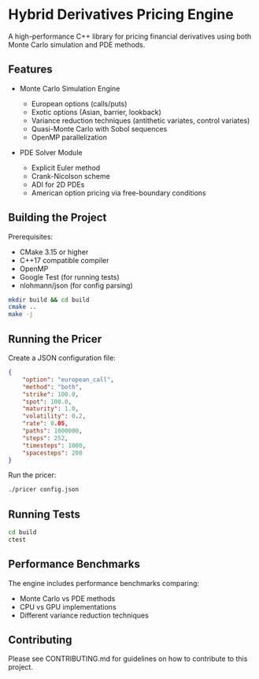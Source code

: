 # Hybrid Derivatives Pricing Engine

A high-performance C++ library for pricing financial derivatives using both Monte Carlo simulation and PDE methods.

## Features

- Monte Carlo Simulation Engine
  - European options (calls/puts)
  - Exotic options (Asian, barrier, lookback)
  - Variance reduction techniques (antithetic variates, control variates)
  - Quasi-Monte Carlo with Sobol sequences
  - OpenMP parallelization

- PDE Solver Module
  - Explicit Euler method
  - Crank-Nicolson scheme
  - ADI for 2D PDEs
  - American option pricing via free-boundary conditions

## Building the Project

Prerequisites:
- CMake 3.15 or higher
- C++17 compatible compiler
- OpenMP
- Google Test (for running tests)
- nlohmann/json (for config parsing)

```bash
mkdir build && cd build
cmake ..
make -j
```

## Running the Pricer

Create a JSON configuration file:

```json
{
    "option": "european_call",
    "method": "both",
    "strike": 100.0,
    "spot": 100.0,
    "maturity": 1.0,
    "volatility": 0.2,
    "rate": 0.05,
    "paths": 1000000,
    "steps": 252,
    "timesteps": 1000,
    "spacesteps": 200
}
```

Run the pricer:
```bash
./pricer config.json
```

## Running Tests

```bash
cd build
ctest
```

## Performance Benchmarks

The engine includes performance benchmarks comparing:
- Monte Carlo vs PDE methods
- CPU vs GPU implementations
- Different variance reduction techniques

## Contributing

Please see CONTRIBUTING.md for guidelines on how to contribute to this project.
